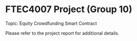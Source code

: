 # FTEC4007 Project (Group 10)

Topic: Equity Crowdfunding Smart Contract

Please refer to the project report for additional details.
